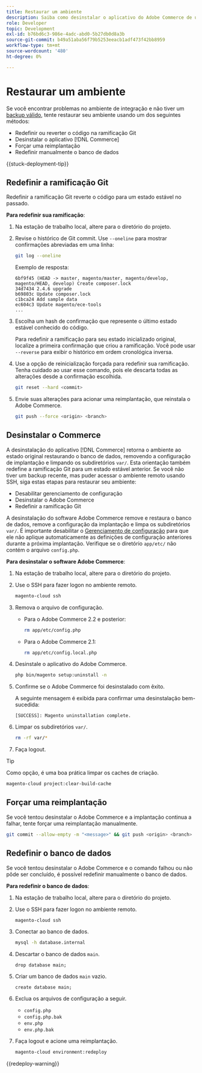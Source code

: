 ```yaml
---
title: Restaurar um ambiente
description: Saiba como desinstalar o aplicativo do Adobe Commerce de um projeto de infraestrutura em nuvem e restaurar um ambiente para um estado estável.
role: Developer
topic: Development
exl-id: b76bd6c3-986e-4adc-abd0-5b27db0d8a3b
source-git-commit: b49a51aba56f79b5253eeacb1adf473f42bb8959
workflow-type: tm+mt
source-wordcount: '480'
ht-degree: 0%

---
```


# Restaurar um ambiente

Se você encontrar problemas no ambiente de integração e não tiver um [backup válido](../storage/snapshots.md), tente restaurar seu ambiente usando um dos seguintes métodos:

- Redefinir ou reverter o código na ramificação Git
- Desinstalar o aplicativo [!DNL Commerce]
- Forçar uma reimplantação
- Redefinir manualmente o banco de dados

{{stuck-deployment-tip}}

## Redefinir a ramificação Git

Redefinir a ramificação Git reverte o código para um estado estável no passado.

**Para redefinir sua ramificação**:

1. Na estação de trabalho local, altere para o diretório do projeto.

1. Revise o histórico de Git commit. Use `--oneline` para mostrar confirmações abreviadas em uma linha:

   ```bash
   git log --oneline
   ```

   Exemplo de resposta:

   ```
   6bf9f45 (HEAD -> master, magento/master, magento/develop, magento/HEAD, develop) Create composer.lock
   34d7434 2.4.6 upgrade
   b69803c Update composer.lock
   c1bca24 Add sample data
   ec604c3 Update magento/ece-tools
   ...
   ```

1. Escolha um hash de confirmação que represente o último estado estável conhecido do código.

   Para redefinir a ramificação para seu estado inicializado original, localize a primeira confirmação que criou a ramificação. Você pode usar `--reverse` para exibir o histórico em ordem cronológica inversa.

1. Use a opção de reinicialização forçada para redefinir sua ramificação. Tenha cuidado ao usar esse comando, pois ele descarta todas as alterações desde a confirmação escolhida.

   ```bash
   git reset --hard <commit>
   ```

1. Envie suas alterações para acionar uma reimplantação, que reinstala o Adobe Commerce.

   ```bash
   git push --force <origin> <branch>
   ```

## Desinstalar o Commerce

A desinstalação do aplicativo [!DNL Commerce] retorna o ambiente ao estado original restaurando o banco de dados, removendo a configuração de implantação e limpando os subdiretórios `var/`. Esta orientação também redefine a ramificação Git para um estado estável anterior. Se você não tiver um backup recente, mas puder acessar o ambiente remoto usando SSH, siga estas etapas para restaurar seu ambiente:

- Desabilitar gerenciamento de configuração
- Desinstalar o Adobe Commerce
- Redefinir a ramificação Git

A desinstalação do software Adobe Commerce remove e restaura o banco de dados, remove a configuração da implantação e limpa os subdiretórios `var/`. É importante desabilitar o [Gerenciamento de configuração](../store/store-settings.md) para que ele não aplique automaticamente as definições de configuração anteriores durante a próxima implantação. Verifique se o diretório `app/etc/` não contém o arquivo `config.php`.

**Para desinstalar o software Adobe Commerce**:

1. Na estação de trabalho local, altere para o diretório do projeto.

1. Use o SSH para fazer logon no ambiente remoto.

   ```bash
   magento-cloud ssh
   ```

1. Remova o arquivo de configuração.
   - Para o Adobe Commerce 2.2 e posterior:

     ```bash
     rm app/etc/config.php
     ```

   - Para o Adobe Commerce 2.1:

     ```bash
     rm app/etc/config.local.php
     ```

1. Desinstale o aplicativo do Adobe Commerce.

   ```bash
   php bin/magento setup:uninstall -n
   ```

1. Confirme se o Adobe Commerce foi desinstalado com êxito.

   A seguinte mensagem é exibida para confirmar uma desinstalação bem-sucedida:

   ```
   [SUCCESS]: Magento uninstallation complete.
   ```

1. Limpar os subdiretórios `var/`.

   ```bash
   rm -rf var/*
   ```

1. Faça logout.

>[!TIP]
>
>Como opção, é uma boa prática limpar os caches de criação.
>
>```bash
>magento-cloud project:clear-build-cache
>```

## Forçar uma reimplantação

Se você tentou desinstalar o Adobe Commerce e a implantação continua a falhar, tente forçar uma reimplantação manualmente.

```bash
git commit --allow-empty -m "<message>" && git push <origin> <branch>
```

## Redefinir o banco de dados

Se você tentou desinstalar o Adobe Commerce e o comando falhou ou não pôde ser concluído, é possível redefinir manualmente o banco de dados.

**Para redefinir o banco de dados**:

1. Na estação de trabalho local, altere para o diretório do projeto.

1. Use o SSH para fazer logon no ambiente remoto.

   ```bash
   magento-cloud ssh
   ```

1. Conectar ao banco de dados.

   ```bash
   mysql -h database.internal
   ```

1. Descartar o banco de dados `main`.

   ```shell
   drop database main;
   ```

1. Criar um banco de dados `main` vazio.

   ```shell
   create database main;
   ```

1. Exclua os arquivos de configuração a seguir.

   - `config.php`
   - `config.php.bak`
   - `env.php`
   - `env.php.bak`

1. Faça logout e acione uma reimplantação.

   ```bash
   magento-cloud environment:redeploy
   ```

{{redeploy-warning}}
